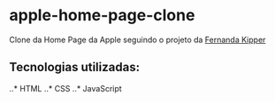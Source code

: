 # apple-home-page-clone
Clone da Home Page da Apple seguindo o projeto da [Fernanda Kipper](https://www.youtube.com/watch?v=yYgkh7n5Ubg)
## Tecnologias utilizadas:
..* HTML
..* CSS
..* JavaScript
